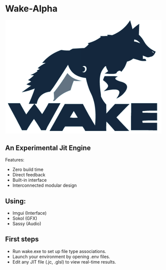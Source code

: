 # Wake-Alpha
![Wake Alpha](img/Wake-Alpha.png)

## An Experimental Jit Engine
Features:
- Zero build time
- Direct feedback
- Built-in interface
- Interconnected modular design

## Using:
- Imgui (Interface)
- Sokol (GFX)
- Sassy (Audio)

## First steps
- Run wake.exe to set up file type associations.
- Launch your environment by opening .env files.
- Edit any JIT file (.jc, .glsl) to view real-time results.
  
